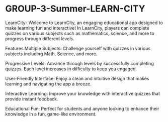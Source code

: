 # GROUP-3-Summer-LEARN-CITY

LearnCity-
Welcome to LearnCity, an engaging educational app designed to make learning fun and interactive! In LearnCity, players can complete quizzes on various subjects such as mathematics, science, and more to progress through different levels.

Features
Multiple Subjects: Challenge yourself with quizzes in various subjects including Math, Science, and more.

Progressive Levels: Advance through levels by successfully completing quizzes. Each level increases in difficulty to keep you engaged.

User-Friendly Interface: Enjoy a clean and intuitive design that makes learning and navigating the app a breeze.

Interactive Learning: Improve your knowledge with interactive quizzes that provide instant feedback.

Educational Fun: Perfect for students and anyone looking to enhance their knowledge in a fun, game-like environment.
